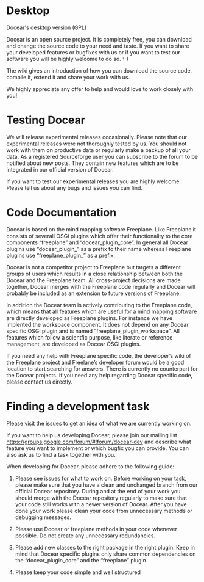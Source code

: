 # Desktop
Docear's desktop version (GPL)

Docear is an open source project. It is completely free, you can download and change the source code to 
your need and taste. If you want to share your developed features or bugfixes with us or if you want to 
test our software you will be highly welcome to do so.  :-)

The wiki gives an introduction of how you can download the source code, compile it, extend it and share 
your work with us.

We highly appreciate any offer to help and would love to work closely with you!

# Testing Docear
We will release experimental releases occasionally. Please note that our experimental releases were not 
thoroughly tested by us. You should not work with them on productive data or regularly make a backup of 
all your data. As a registered Sourceforge user you can subscribe to the forum to be notified about new 
posts. They contain new features which are to be integrated in our official version of Docear.

If you want to test our experimental releases you are highly welcome. Please tell us about any bugs and 
issues you can find.

# Code Documentation
Docear is based on the mind mapping software Freeplane. Like Freeplane it consists of severall OSGi 
plugins which offer their functionality to the core components “freeplane” and “docear_plugin_core”. 
In general all Docear plugins use “docear_plugin_” as a prefix to their name whereas Freeplane plugins 
use “freeplane_plugin_” as a prefix.

Docear is not a competitor project to Freeplane but targets a different groups of users which results 
in a close relationship between both the Docear and the Freeplane team. All cross-project decisions 
are made together, Docear merges with the Freeplane code regularly and Docear will probably be included 
as an extension to future versions of Freeplane.

In addition the Docear team is actively contributing to the Freeplane code, which means that all 
features which are useful for a mind mapping software are directly developed as Freeplane plugins. 
For instance we have implented the workspace component. It does not depend on any Docear specific 
OSGi plugin and is named “freeplane_plugin_workspace”. All features which follow a scientfic purpose, 
like literate or reference management, are developed as Docear OSGi plugins.

If you need any help with Freeplane specific code, the developer’s wiki of the Freeplane project and 
Freelane’s developer forum would be a good location to start searching for answers. There is currently 
no counterpart for the Docear projects. If you need any help regarding Docear specific code, please 
contact us directly.

# Finding a development task
Please visit the issues to get an idea of what we are currently 
working on.

If you want to help us developing Docear, please join our mailing list 
https://groups.google.com/forum/#!forum/docear-dev and describe what feature you want to implement or 
which bugfix you can provide. You can also ask us to find a task together with you.

When developing for Docear, please adhere to the following guide:

1. Please see issues for what to work on. Before working on your task, please make sure that you have 
a clean and unchanged branch from our official Docear repository. During and at the end of your work 
you should merge with the Docear repository regularly to make sure that your code still works with a 
newer version of Docear. After you have done your work please clean your code from unnecessary methods 
or debugging messages.

2. Please use Docear or freeplane methods in your code whenever possible. Do not create any unnecessary 
redundancies.

3. Please add new classes to the right package in the right plugin. Keep in mind that Docear specific 
plugins only share common dependencies on the “docear_plugin_core” and the “freeplane” plugin.

4. Please keep your code simple and well structured
